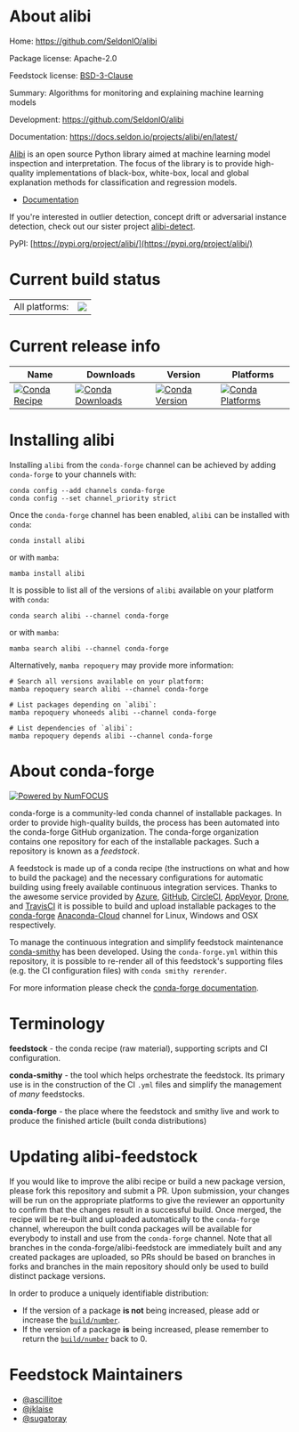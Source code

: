 About alibi
===========

Home: https://github.com/SeldonIO/alibi

Package license: Apache-2.0

Feedstock license: [BSD-3-Clause](https://github.com/conda-forge/alibi-feedstock/blob/main/LICENSE.txt)

Summary: Algorithms for monitoring and explaining machine learning models

Development: https://github.com/SeldonIO/alibi

Documentation: https://docs.seldon.io/projects/alibi/en/latest/

[Alibi](https://docs.seldon.io/projects/alibi) is an open source Python
library aimed at machine learning model
inspection and interpretation. The focus of the library is to provide
high-quality implementations of black-box, white-box, local and global
explanation methods for classification and regression models.

- [Documentation](https://docs.seldon.io/projects/alibi/en/latest/)

If you're interested in outlier detection, concept drift or adversarial
instance detection, check out our sister project
[alibi-detect](https://github.com/SeldonIO/alibi-detect).

PyPI: [https://pypi.org/project/alibi/](https://pypi.org/project/alibi/)


Current build status
====================


<table><tr><td>All platforms:</td>
    <td>
      <a href="https://dev.azure.com/conda-forge/feedstock-builds/_build/latest?definitionId=15179&branchName=main">
        <img src="https://dev.azure.com/conda-forge/feedstock-builds/_apis/build/status/alibi-feedstock?branchName=main">
      </a>
    </td>
  </tr>
</table>

Current release info
====================

| Name | Downloads | Version | Platforms |
| --- | --- | --- | --- |
| [![Conda Recipe](https://img.shields.io/badge/recipe-alibi-green.svg)](https://anaconda.org/conda-forge/alibi) | [![Conda Downloads](https://img.shields.io/conda/dn/conda-forge/alibi.svg)](https://anaconda.org/conda-forge/alibi) | [![Conda Version](https://img.shields.io/conda/vn/conda-forge/alibi.svg)](https://anaconda.org/conda-forge/alibi) | [![Conda Platforms](https://img.shields.io/conda/pn/conda-forge/alibi.svg)](https://anaconda.org/conda-forge/alibi) |

Installing alibi
================

Installing `alibi` from the `conda-forge` channel can be achieved by adding `conda-forge` to your channels with:

```
conda config --add channels conda-forge
conda config --set channel_priority strict
```

Once the `conda-forge` channel has been enabled, `alibi` can be installed with `conda`:

```
conda install alibi
```

or with `mamba`:

```
mamba install alibi
```

It is possible to list all of the versions of `alibi` available on your platform with `conda`:

```
conda search alibi --channel conda-forge
```

or with `mamba`:

```
mamba search alibi --channel conda-forge
```

Alternatively, `mamba repoquery` may provide more information:

```
# Search all versions available on your platform:
mamba repoquery search alibi --channel conda-forge

# List packages depending on `alibi`:
mamba repoquery whoneeds alibi --channel conda-forge

# List dependencies of `alibi`:
mamba repoquery depends alibi --channel conda-forge
```


About conda-forge
=================

[![Powered by
NumFOCUS](https://img.shields.io/badge/powered%20by-NumFOCUS-orange.svg?style=flat&colorA=E1523D&colorB=007D8A)](https://numfocus.org)

conda-forge is a community-led conda channel of installable packages.
In order to provide high-quality builds, the process has been automated into the
conda-forge GitHub organization. The conda-forge organization contains one repository
for each of the installable packages. Such a repository is known as a *feedstock*.

A feedstock is made up of a conda recipe (the instructions on what and how to build
the package) and the necessary configurations for automatic building using freely
available continuous integration services. Thanks to the awesome service provided by
[Azure](https://azure.microsoft.com/en-us/services/devops/), [GitHub](https://github.com/),
[CircleCI](https://circleci.com/), [AppVeyor](https://www.appveyor.com/),
[Drone](https://cloud.drone.io/welcome), and [TravisCI](https://travis-ci.com/)
it is possible to build and upload installable packages to the
[conda-forge](https://anaconda.org/conda-forge) [Anaconda-Cloud](https://anaconda.org/)
channel for Linux, Windows and OSX respectively.

To manage the continuous integration and simplify feedstock maintenance
[conda-smithy](https://github.com/conda-forge/conda-smithy) has been developed.
Using the ``conda-forge.yml`` within this repository, it is possible to re-render all of
this feedstock's supporting files (e.g. the CI configuration files) with ``conda smithy rerender``.

For more information please check the [conda-forge documentation](https://conda-forge.org/docs/).

Terminology
===========

**feedstock** - the conda recipe (raw material), supporting scripts and CI configuration.

**conda-smithy** - the tool which helps orchestrate the feedstock.
                   Its primary use is in the construction of the CI ``.yml`` files
                   and simplify the management of *many* feedstocks.

**conda-forge** - the place where the feedstock and smithy live and work to
                  produce the finished article (built conda distributions)


Updating alibi-feedstock
========================

If you would like to improve the alibi recipe or build a new
package version, please fork this repository and submit a PR. Upon submission,
your changes will be run on the appropriate platforms to give the reviewer an
opportunity to confirm that the changes result in a successful build. Once
merged, the recipe will be re-built and uploaded automatically to the
`conda-forge` channel, whereupon the built conda packages will be available for
everybody to install and use from the `conda-forge` channel.
Note that all branches in the conda-forge/alibi-feedstock are
immediately built and any created packages are uploaded, so PRs should be based
on branches in forks and branches in the main repository should only be used to
build distinct package versions.

In order to produce a uniquely identifiable distribution:
 * If the version of a package **is not** being increased, please add or increase
   the [``build/number``](https://docs.conda.io/projects/conda-build/en/latest/resources/define-metadata.html#build-number-and-string).
 * If the version of a package **is** being increased, please remember to return
   the [``build/number``](https://docs.conda.io/projects/conda-build/en/latest/resources/define-metadata.html#build-number-and-string)
   back to 0.

Feedstock Maintainers
=====================

* [@ascillitoe](https://github.com/ascillitoe/)
* [@jklaise](https://github.com/jklaise/)
* [@sugatoray](https://github.com/sugatoray/)


